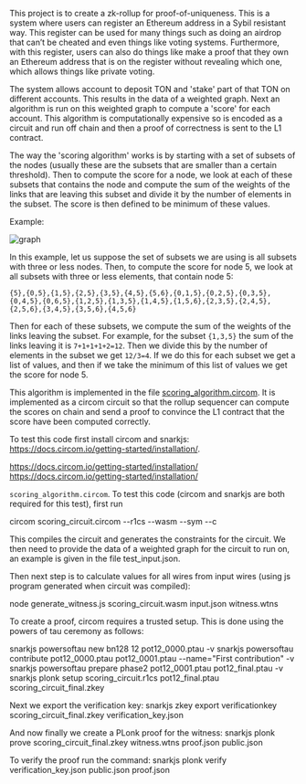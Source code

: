 This project is to create a zk-rollup for proof-of-uniqueness. This is a system where users can register an Ethereum address in a Sybil resistant way. This register can be used for many things such as doing an airdrop that can’t be cheated and even things like voting systems. Furthermore, with this register, users can also do things like make a proof that they own an Ethereum address that is on the register without revealing which one, which allows things like private voting.


The system allows account to deposit TON and 'stake' part of that TON on different accounts. This results in the data of a weighted graph. Next an algorithm is run on this weighted graph to compute a 'score' for each account. This algorithm is computationally expensive so is encoded as a circuit and run off chain and then a proof of correctness is sent to the L1 contract. 

The way the 'scoring algorithm' works is by starting with a set of subsets of the nodes (usually these are the subsets that are smaller than a certain threshold). Then to compute the score for a node, we look at each of these subsets that contains the node and compute the sum of the weights of the links that are leaving this subset and divide it by the number of elements in the subset. The score is then defined to be minimum of these values.

Example:


![graph](https://github.com/tokamak-network/proof-of-uniqueness/blob/main/graph-example.png?raw=true)


In this example, let us suppose the set of subsets we are using is all subsets with three or less nodes. Then, to compute the score for node 5, we look at all subsets with three or less elements, that contain node 5:

```{5},{0,5},{1,5},{2,5},{3,5},{4,5},{5,6},{0,1,5},{0,2,5},{0,3,5},{0,4,5},{0,6,5},{1,2,5},{1,3,5},{1,4,5},{1,5,6},{2,3,5},{2,4,5},{2,5,6},{3,4,5},{3,5,6},{4,5,6}```

Then for each of these subsets, we compute the sum of the weights of the links leaving the subset. For example, for the subset ```{1,3,5}``` the sum of the links leaving it is ```7+1+1+1+2=12```. Then we divide this by the number of elements in the subset we get ```12/3=4```. If we do this for each subset we get a list of values, and then if we take the minimum of this list of values we get the score for node 5.


This algorithm is implemented in the file [scoring_algorithm.circom](https://github.com/tokamak-network/proof-of-uniqueness/blob/main/scoring_algorithm.circom). It is implemented as a circom circuit so that the rollup sequencer can compute the scores on chain and send a proof to convince the L1 contract that the score have been computed correctly.

To test this code first install circom and snarkjs: https://docs.circom.io/getting-started/installation/.

https://docs.circom.io/getting-started/installation/
https://docs.circom.io/getting-started/installation/

```scoring_algorithm.circom```. To test this code
(circom and snarkjs are both required for this test), first run 

circom scoring_circuit.circom --r1cs --wasm --sym --c

This compiles the circuit and generates the constraints for the circuit. We then need to provide the data of a weighted graph for the circuit to run on, an example is given in the file test_input.json.

Then next step is to calculate values for all wires from input wires (using js program generated when circuit was compiled):

node generate_witness.js scoring_circuit.wasm input.json witness.wtns

To create a proof, circom requires a trusted setup. This is done using the powers of tau ceremony as follows:


snarkjs powersoftau new bn128 12 pot12_0000.ptau -v
snarkjs powersoftau contribute pot12_0000.ptau pot12_0001.ptau --name="First contribution" -v
snarkjs powersoftau prepare phase2 pot12_0001.ptau pot12_final.ptau -v
snarkjs plonk setup scoring_circuit.r1cs pot12_final.ptau scoring_circuit_final.zkey 

Next we export the verification key: snarkjs zkey export verificationkey scoring_circuit_final.zkey verification_key.json 

And now finally we create a PLonk proof for the witness: snarkjs plonk prove scoring_circuit_final.zkey witness.wtns proof.json public.json  


To verify the proof run the command: snarkjs plonk verify verification_key.json public.json proof.json   
